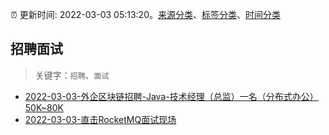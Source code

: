 :alarm_clock: 更新时间: 2022-03-03 05:13:20。[来源分类](../README.md)、[标签分类](../TAGS.md)、[时间分类](../TIMELINE.md)

## 招聘面试


> 关键字：`招聘`、`面试`



- [2022-03-03-外企区块链招聘-Java-技术经理（总监）一名（分布式办公）50K~80K](https://www.v2ex.com/t/837624) 
- [2022-03-03-直击RocketMQ面试现场](https://toutiao.io/k/pg4axb3) 